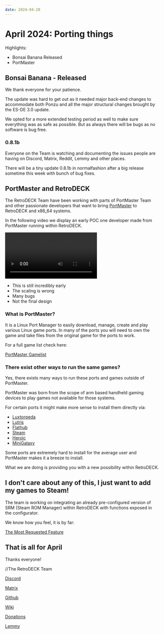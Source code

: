 ```yaml
---
date: 2024-04-20
---
```


# April 2024: Porting things

Highlights:

- Bonsai Banana Released
- PortMaster

<!-- more -->

## Bonsai Banana - Released

We thank everyone for your patience.

The update was hard to get out as it needed major back-end changes to accommodate both Ponzu and all the major structural changes brought by the ES-DE 3.0 update.

We opted for a more extended testing period as well to make sure everything was as safe as possible. But as always there will be bugs as no software is bug free.

### 0.8.1b

Everyone on the Team is watching and documenting the issues people are having on Discord, Matrix, Reddit, Lemmy and other places.

There will be a tiny update  0.8.1b  in normalfashion after a big release sometime this week with bunch of bug fixes.

## PortMaster and RetroDECK

The RetroDECK Team have been working with parts of PortMaster Team and other passionate developers that want to bring [PortMaster](https://portmaster.games/index.html) to RetroDECK and x86_64 systems.

In the following video we display an early POC one developer made from PortMaster running within RetroDECK.

![type:video](pm-retrodeck.mp4)

- This is still incredibly early
- The scaling is wrong
- Many bugs
- Not the final design

### What is PortMaster?

It is a Linux Port Manager to easily download, manage, create and play various Linux game ports.
In many of the ports you will need to own the game and take files from the original game for the ports to work.

For a full game list check here:

[PortMaster Gamelist](https://portmaster.games/games.html)

### There exist other ways to run the same games?

Yes, there exists many ways to run these ports and games outside of PortMaster.

PortMaster was born from the scope of arm based handheld gaming devices to play games not available for those systems.

For certain ports it might make more sense to install them directly via:

- [Luxtorpeda](https://github.com/dreamer/luxtorpeda)
- [Lutris](https://lutris.net/)
- [Flathub](https://flathub.org/en)
- [Steam](https://store.steampowered.com/)
- [Heroic](https://heroicgameslauncher.com/)
- [MiniGalaxy](https://sharkwouter.github.io/minigalaxy/)

Some ports are extremely hard to install for the average user and PortMaster makes it a breeze to install.

What we are doing is providing you with a new possibility within RetroDECK.

## I don't care about any of this, I just want to add my games to Steam!

The team is working on integrating an already pre-configured version of SRM (Steam ROM Manager) within RetroDECK with functions exposed in the configurator.

We know how you feel, it is by far:

[The Most Requested Feature](https://soundcloud.com/lazorne/the-most-requested-feature-1/s-ZU517nfk95h?si=82f784da8bae467f8655d43fdadb15a8)


## That is all for April

Thanks everyone!

//The RetroDECK Team

[Discord](https://discord.gg/WDc5C9YWMx)

[Matrix](https://matrix.to/#/#retrodeck:matrix.org)

[Github](https://github.com/XargonWan/RetroDECK)

[Wiki](https://github.com/XargonWan/RetroDECK/wiki)

[Donations](https://retrodeck.readthedocs.io/en/latest/wiki_about/donations-licenses/)

[Lemmy](https://lemmy.zip/c/retrodeck)<br/>
